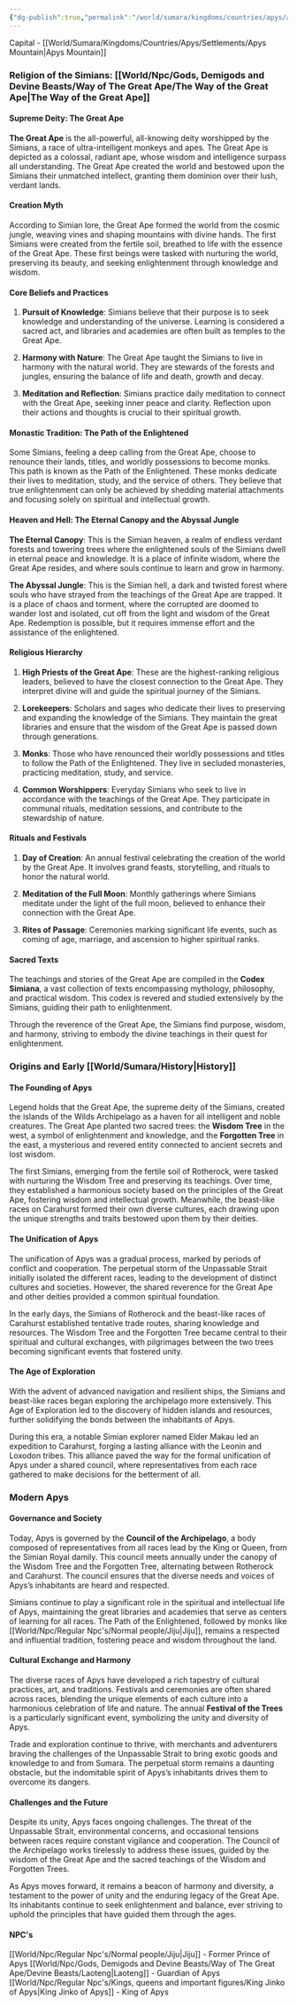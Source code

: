 ```yaml
---
{"dg-publish":true,"permalink":"/world/sumara/kingdoms/countries/apys/apys/"}
---
```


Capital - [[World/Sumara/Kingdoms/Countries/Apys/Settlements/Apys Mountain\|Apys Mountain]]

### Religion of the Simians: [[World/Npc/Gods, Demigods and Devine Beasts/Way of The Great Ape/The Way of the Great Ape\|The Way of the Great Ape]]

#### Supreme Deity: The Great Ape

**The Great Ape** is the all-powerful, all-knowing deity worshipped by the Simians, a race of ultra-intelligent monkeys and apes. The Great Ape is depicted as a colossal, radiant ape, whose wisdom and intelligence surpass all understanding. The Great Ape created the world and bestowed upon the Simians their unmatched intellect, granting them dominion over their lush, verdant lands.

#### Creation Myth

According to Simian lore, the Great Ape formed the world from the cosmic jungle, weaving vines and shaping mountains with divine hands. The first Simians were created from the fertile soil, breathed to life with the essence of the Great Ape. These first beings were tasked with nurturing the world, preserving its beauty, and seeking enlightenment through knowledge and wisdom.

#### Core Beliefs and Practices

1. **Pursuit of Knowledge**: Simians believe that their purpose is to seek knowledge and understanding of the universe. Learning is considered a sacred act, and libraries and academies are often built as temples to the Great Ape.
    
2. **Harmony with Nature**: The Great Ape taught the Simians to live in harmony with the natural world. They are stewards of the forests and jungles, ensuring the balance of life and death, growth and decay.
    
3. **Meditation and Reflection**: Simians practice daily meditation to connect with the Great Ape, seeking inner peace and clarity. Reflection upon their actions and thoughts is crucial to their spiritual growth.
    

#### Monastic Tradition: The Path of the Enlightened

Some Simians, feeling a deep calling from the Great Ape, choose to renounce their lands, titles, and worldly possessions to become monks. This path is known as the Path of the Enlightened. These monks dedicate their lives to meditation, study, and the service of others. They believe that true enlightenment can only be achieved by shedding material attachments and focusing solely on spiritual and intellectual growth.

#### Heaven and Hell: The Eternal Canopy and the Abyssal Jungle

**The Eternal Canopy**: This is the Simian heaven, a realm of endless verdant forests and towering trees where the enlightened souls of the Simians dwell in eternal peace and knowledge. It is a place of infinite wisdom, where the Great Ape resides, and where souls continue to learn and grow in harmony.

**The Abyssal Jungle**: This is the Simian hell, a dark and twisted forest where souls who have strayed from the teachings of the Great Ape are trapped. It is a place of chaos and torment, where the corrupted are doomed to wander lost and isolated, cut off from the light and wisdom of the Great Ape. Redemption is possible, but it requires immense effort and the assistance of the enlightened.

#### Religious Hierarchy

1. **High Priests of the Great Ape**: These are the highest-ranking religious leaders, believed to have the closest connection to the Great Ape. They interpret divine will and guide the spiritual journey of the Simians.
    
2. **Lorekeepers**: Scholars and sages who dedicate their lives to preserving and expanding the knowledge of the Simians. They maintain the great libraries and ensure that the wisdom of the Great Ape is passed down through generations.
    
3. **Monks**: Those who have renounced their worldly possessions and titles to follow the Path of the Enlightened. They live in secluded monasteries, practicing meditation, study, and service.
    
4. **Common Worshippers**: Everyday Simians who seek to live in accordance with the teachings of the Great Ape. They participate in communal rituals, meditation sessions, and contribute to the stewardship of nature.
    

#### Rituals and Festivals

1. **Day of Creation**: An annual festival celebrating the creation of the world by the Great Ape. It involves grand feasts, storytelling, and rituals to honor the natural world.
    
2. **Meditation of the Full Moon**: Monthly gatherings where Simians meditate under the light of the full moon, believed to enhance their connection with the Great Ape.
    
3. **Rites of Passage**: Ceremonies marking significant life events, such as coming of age, marriage, and ascension to higher spiritual ranks.
    

#### Sacred Texts

The teachings and stories of the Great Ape are compiled in the **Codex Simiana**, a vast collection of texts encompassing mythology, philosophy, and practical wisdom. This codex is revered and studied extensively by the Simians, guiding their path to enlightenment.

Through the reverence of the Great Ape, the Simians find purpose, wisdom, and harmony, striving to embody the divine teachings in their quest for enlightenment.


### Origins and Early [[World/Sumara/History\|History]]

#### The Founding of Apys

Legend holds that the Great Ape, the supreme deity of the Simians, created the islands of the Wilds Archipelago as a haven for all intelligent and noble creatures. The Great Ape planted two sacred trees: the **Wisdom Tree** in the west, a symbol of enlightenment and knowledge, and the **Forgotten Tree** in the east, a mysterious and revered entity connected to ancient secrets and lost wisdom.

The first Simians, emerging from the fertile soil of Rotherock, were tasked with nurturing the Wisdom Tree and preserving its teachings. Over time, they established a harmonious society based on the principles of the Great Ape, fostering wisdom and intellectual growth. Meanwhile, the beast-like races on Carahurst formed their own diverse cultures, each drawing upon the unique strengths and traits bestowed upon them by their deities.

#### The Unification of Apys

The unification of Apys was a gradual process, marked by periods of conflict and cooperation. The perpetual storm of the Unpassable Strait initially isolated the different races, leading to the development of distinct cultures and societies. However, the shared reverence for the Great Ape and other deities provided a common spiritual foundation.

In the early days, the Simians of Rotherock and the beast-like races of Carahurst established tentative trade routes, sharing knowledge and resources. The Wisdom Tree and the Forgotten Tree became central to their spiritual and cultural exchanges, with pilgrimages between the two trees becoming significant events that fostered unity.

#### The Age of Exploration

With the advent of advanced navigation and resilient ships, the Simians and beast-like races began exploring the archipelago more extensively. This Age of Exploration led to the discovery of hidden islands and resources, further solidifying the bonds between the inhabitants of Apys.

During this era, a notable Simian explorer named Elder Makau led an expedition to Carahurst, forging a lasting alliance with the Leonin and Loxodon tribes. This alliance paved the way for the formal unification of Apys under a shared council, where representatives from each race gathered to make decisions for the betterment of all.

### Modern Apys

#### Governance and Society

Today, Apys is governed by the **Council of the Archipelago**, a body composed of representatives from all races lead by the King or Queen, from the Simian Royal damily. This council meets annually under the canopy of the Wisdom Tree and the Forgotten Tree, alternating between Rotherock and Carahurst. The council ensures that the diverse needs and voices of Apys’s inhabitants are heard and respected.

Simians continue to play a significant role in the spiritual and intellectual life of Apys, maintaining the great libraries and academies that serve as centers of learning for all races. The Path of the Enlightened, followed by monks like [[World/Npc/Regular Npc's/Normal people/Jiju\|Jiju]], remains a respected and influential tradition, fostering peace and wisdom throughout the land.

#### Cultural Exchange and Harmony

The diverse races of Apys have developed a rich tapestry of cultural practices, art, and traditions. Festivals and ceremonies are often shared across races, blending the unique elements of each culture into a harmonious celebration of life and nature. The annual **Festival of the Trees** is a particularly significant event, symbolizing the unity and diversity of Apys.

Trade and exploration continue to thrive, with merchants and adventurers braving the challenges of the Unpassable Strait to bring exotic goods and knowledge to and from Sumara. The perpetual storm remains a daunting obstacle, but the indomitable spirit of Apys’s inhabitants drives them to overcome its dangers.

#### Challenges and the Future

Despite its unity, Apys faces ongoing challenges. The threat of the Unpassable Strait, environmental concerns, and occasional tensions between races require constant vigilance and cooperation. The Council of the Archipelago works tirelessly to address these issues, guided by the wisdom of the Great Ape and the sacred teachings of the Wisdom and Forgotten Trees.

As Apys moves forward, it remains a beacon of harmony and diversity, a testament to the power of unity and the enduring legacy of the Great Ape. Its inhabitants continue to seek enlightenment and balance, ever striving to uphold the principles that have guided them through the ages.


#### NPC's

[[World/Npc/Regular Npc's/Normal people/Jiju\|Jiju]] - Former Prince of Apys
[[World/Npc/Gods, Demigods and Devine Beasts/Way of The Great Ape/Devine Beasts/Laoteng\|Laoteng]] - Guardian of Apys
[[World/Npc/Regular Npc's/Kings, queens and important figures/King Jinko of Apys\|King Jinko of Apys]] - King of Apys